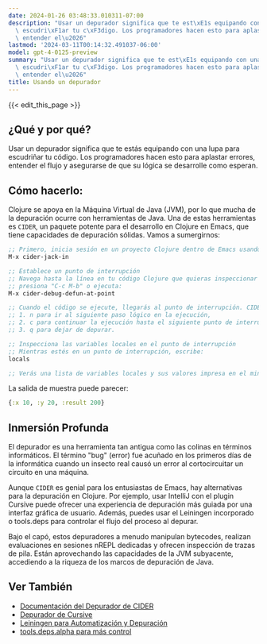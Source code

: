 ```yaml
---
date: 2024-01-26 03:48:33.010311-07:00
description: "Usar un depurador significa que te est\xE1s equipando con una lupa para\
  \ escudri\xF1ar tu c\xF3digo. Los programadores hacen esto para aplastar errores,\
  \ entender el\u2026"
lastmod: '2024-03-11T00:14:32.491037-06:00'
model: gpt-4-0125-preview
summary: "Usar un depurador significa que te est\xE1s equipando con una lupa para\
  \ escudri\xF1ar tu c\xF3digo. Los programadores hacen esto para aplastar errores,\
  \ entender el\u2026"
title: Usando un depurador
---
```


{{< edit_this_page >}}

## ¿Qué y por qué?
Usar un depurador significa que te estás equipando con una lupa para escudriñar tu código. Los programadores hacen esto para aplastar errores, entender el flujo y asegurarse de que su lógica se desarrolle como esperan.

## Cómo hacerlo:
Clojure se apoya en la Máquina Virtual de Java (JVM), por lo que mucha de la depuración ocurre con herramientas de Java. Una de estas herramientas es `CIDER`, un paquete potente para el desarrollo en Clojure en Emacs, que tiene capacidades de depuración sólidas. Vamos a sumergirnos:

```clojure
;; Primero, inicia sesión en un proyecto Clojure dentro de Emacs usando CIDER
M-x cider-jack-in

;; Establece un punto de interrupción
;; Navega hasta la línea en tu código Clojure que quieras inspeccionar y
;; presiona "C-c M-b" o ejecuta:
M-x cider-debug-defun-at-point

;; Cuando el código se ejecute, llegarás al punto de interrupción. CIDER te pedirá con:
;; 1. n para ir al siguiente paso lógico en la ejecución,
;; 2. c para continuar la ejecución hasta el siguiente punto de interrupción,
;; 3. q para dejar de depurar.

;; Inspecciona las variables locales en el punto de interrupción
;; Mientras estés en un punto de interrupción, escribe:
locals

;; Verás una lista de variables locales y sus valores impresa en el minibuffer.
```
La salida de muestra puede parecer:
```clojure
{:x 10, :y 20, :result 200}
```

## Inmersión Profunda
El depurador es una herramienta tan antigua como las colinas en términos informáticos. El término "bug" (error) fue acuñado en los primeros días de la informática cuando un insecto real causó un error al cortocircuitar un circuito en una máquina.

Aunque `CIDER` es genial para los entusiastas de Emacs, hay alternativas para la depuración en Clojure. Por ejemplo, usar IntelliJ con el plugin Cursive puede ofrecer una experiencia de depuración más guiada por una interfaz gráfica de usuario. Además, puedes usar el Leiningen incorporado o tools.deps para controlar el flujo del proceso al depurar.

Bajo el capó, estos depuradores a menudo manipulan bytecodes, realizan evaluaciones en sesiones nREPL dedicadas y ofrecen inspección de trazas de pila. Están aprovechando las capacidades de la JVM subyacente, accediendo a la riqueza de los marcos de depuración de Java.

## Ver También
- [Documentación del Depurador de CIDER](https://docs.cider.mx/cider/debugging/debugger.html)
- [Depurador de Cursive](https://cursive-ide.com/userguide/debugging.html)
- [Leiningen para Automatización y Depuración](https://leiningen.org/)
- [tools.deps.alpha para más control](https://github.com/clojure/tools.deps.alpha)
